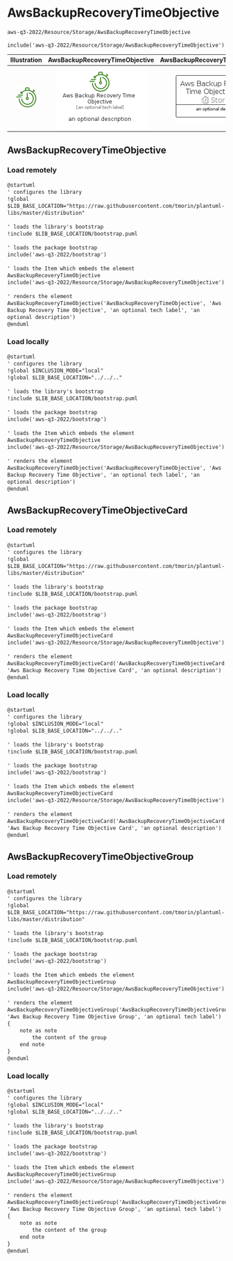 # AwsBackupRecoveryTimeObjective


```text
aws-q3-2022/Resource/Storage/AwsBackupRecoveryTimeObjective
```

```text
include('aws-q3-2022/Resource/Storage/AwsBackupRecoveryTimeObjective')
```



| Illustration | AwsBackupRecoveryTimeObjective | AwsBackupRecoveryTimeObjectiveCard | AwsBackupRecoveryTimeObjectiveGroup |
| :---: | :---: | :---: | :---: |
| ![illustration for Illustration](../../../aws-q3-2022/Resource/Storage/AwsBackupRecoveryTimeObjective.png) | ![illustration for AwsBackupRecoveryTimeObjective](../../../aws-q3-2022/Resource/Storage/AwsBackupRecoveryTimeObjective.Local.png) | ![illustration for AwsBackupRecoveryTimeObjectiveCard](../../../aws-q3-2022/Resource/Storage/AwsBackupRecoveryTimeObjectiveCard.Local.png) | ![illustration for AwsBackupRecoveryTimeObjectiveGroup](../../../aws-q3-2022/Resource/Storage/AwsBackupRecoveryTimeObjectiveGroup.Local.png) |




## AwsBackupRecoveryTimeObjective

### Load remotely
```plantuml
@startuml
' configures the library
!global $LIB_BASE_LOCATION="https://raw.githubusercontent.com/tmorin/plantuml-libs/master/distribution"

' loads the library's bootstrap
!include $LIB_BASE_LOCATION/bootstrap.puml

' loads the package bootstrap
include('aws-q3-2022/bootstrap')

' loads the Item which embeds the element AwsBackupRecoveryTimeObjective
include('aws-q3-2022/Resource/Storage/AwsBackupRecoveryTimeObjective')

' renders the element
AwsBackupRecoveryTimeObjective('AwsBackupRecoveryTimeObjective', 'Aws Backup Recovery Time Objective', 'an optional tech label', 'an optional description')
@enduml
```

### Load locally
```plantuml
@startuml
' configures the library
!global $INCLUSION_MODE="local"
!global $LIB_BASE_LOCATION="../../.."

' loads the library's bootstrap
!include $LIB_BASE_LOCATION/bootstrap.puml

' loads the package bootstrap
include('aws-q3-2022/bootstrap')

' loads the Item which embeds the element AwsBackupRecoveryTimeObjective
include('aws-q3-2022/Resource/Storage/AwsBackupRecoveryTimeObjective')

' renders the element
AwsBackupRecoveryTimeObjective('AwsBackupRecoveryTimeObjective', 'Aws Backup Recovery Time Objective', 'an optional tech label', 'an optional description')
@enduml
```

## AwsBackupRecoveryTimeObjectiveCard

### Load remotely
```plantuml
@startuml
' configures the library
!global $LIB_BASE_LOCATION="https://raw.githubusercontent.com/tmorin/plantuml-libs/master/distribution"

' loads the library's bootstrap
!include $LIB_BASE_LOCATION/bootstrap.puml

' loads the package bootstrap
include('aws-q3-2022/bootstrap')

' loads the Item which embeds the element AwsBackupRecoveryTimeObjectiveCard
include('aws-q3-2022/Resource/Storage/AwsBackupRecoveryTimeObjective')

' renders the element
AwsBackupRecoveryTimeObjectiveCard('AwsBackupRecoveryTimeObjectiveCard', 'Aws Backup Recovery Time Objective Card', 'an optional description')
@enduml
```

### Load locally
```plantuml
@startuml
' configures the library
!global $INCLUSION_MODE="local"
!global $LIB_BASE_LOCATION="../../.."

' loads the library's bootstrap
!include $LIB_BASE_LOCATION/bootstrap.puml

' loads the package bootstrap
include('aws-q3-2022/bootstrap')

' loads the Item which embeds the element AwsBackupRecoveryTimeObjectiveCard
include('aws-q3-2022/Resource/Storage/AwsBackupRecoveryTimeObjective')

' renders the element
AwsBackupRecoveryTimeObjectiveCard('AwsBackupRecoveryTimeObjectiveCard', 'Aws Backup Recovery Time Objective Card', 'an optional description')
@enduml
```

## AwsBackupRecoveryTimeObjectiveGroup

### Load remotely
```plantuml
@startuml
' configures the library
!global $LIB_BASE_LOCATION="https://raw.githubusercontent.com/tmorin/plantuml-libs/master/distribution"

' loads the library's bootstrap
!include $LIB_BASE_LOCATION/bootstrap.puml

' loads the package bootstrap
include('aws-q3-2022/bootstrap')

' loads the Item which embeds the element AwsBackupRecoveryTimeObjectiveGroup
include('aws-q3-2022/Resource/Storage/AwsBackupRecoveryTimeObjective')

' renders the element
AwsBackupRecoveryTimeObjectiveGroup('AwsBackupRecoveryTimeObjectiveGroup', 'Aws Backup Recovery Time Objective Group', 'an optional tech label') {
    note as note
        the content of the group
    end note
}
@enduml
```

### Load locally
```plantuml
@startuml
' configures the library
!global $INCLUSION_MODE="local"
!global $LIB_BASE_LOCATION="../../.."

' loads the library's bootstrap
!include $LIB_BASE_LOCATION/bootstrap.puml

' loads the package bootstrap
include('aws-q3-2022/bootstrap')

' loads the Item which embeds the element AwsBackupRecoveryTimeObjectiveGroup
include('aws-q3-2022/Resource/Storage/AwsBackupRecoveryTimeObjective')

' renders the element
AwsBackupRecoveryTimeObjectiveGroup('AwsBackupRecoveryTimeObjectiveGroup', 'Aws Backup Recovery Time Objective Group', 'an optional tech label') {
    note as note
        the content of the group
    end note
}
@enduml
```

